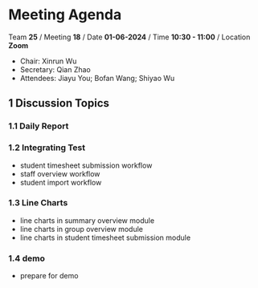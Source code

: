 # Meeting Agenda

Team **25** / Meeting **18** / Date **01-06-2024** / Time **10:30 - 11:00** / Location **Zoom**

- Chair: Xinrun Wu
- Secretary: Qian Zhao
- Attendees: Jiayu You; Bofan Wang; Shiyao Wu

## 1 Discussion Topics

### 1.1 Daily Report

### 1.2 Integrating Test

- student timesheet submission workflow
- staff overview workflow
- student import workflow

### 1.3 Line Charts

- line charts in summary overview module
- line charts in group overview module
- line charts in student timesheet submission module


### 1.4 demo

- prepare for demo
